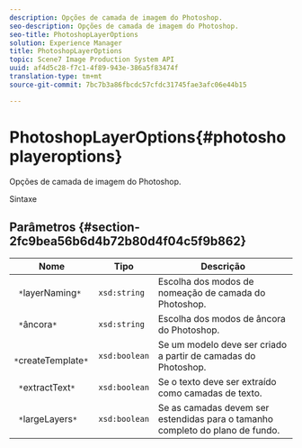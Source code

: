 ```yaml
---
description: Opções de camada de imagem do Photoshop.
seo-description: Opções de camada de imagem do Photoshop.
seo-title: PhotoshopLayerOptions
solution: Experience Manager
title: PhotoshopLayerOptions
topic: Scene7 Image Production System API
uuid: af4d5c28-f7c1-4f89-943e-386a5f83474f
translation-type: tm+mt
source-git-commit: 7bc7b3a86fbcdc57cfdc31745fae3afc06e44b15

---
```



# PhotoshopLayerOptions{#photoshoplayeroptions}

Opções de camada de imagem do Photoshop.

Sintaxe

## Parâmetros {#section-2fc9bea56b6d4b72b80d4f04c5f9b862}

| Nome | Tipo | Descrição |
|---|---|---|
| ` *`layerNaming`*` | `xsd:string` | Escolha dos modos de nomeação de camada do Photoshop. |
| ` *`âncora`*` | `xsd:string` | Escolha dos modos de âncora do Photoshop. |
| ` *`createTemplate`*` | `xsd:boolean` | Se um modelo deve ser criado a partir de camadas do Photoshop. |
| ` *`extractText`*` | `xsd:boolean` | Se o texto deve ser extraído como camadas de texto. |
| ` *`largeLayers`*` | `xsd:boolean` | Se as camadas devem ser estendidas para o tamanho completo do plano de fundo. |

